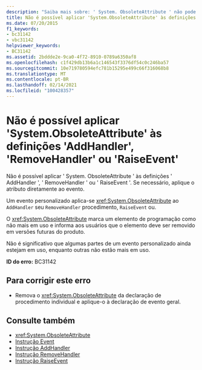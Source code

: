 ```yaml
---
description: "Saiba mais sobre: ' System. ObsoleteAttribute ' não pode ser aplicado às definições ' AddHandler ', ' RemoveHandler ' ou ' RaiseEvent '"
title: Não é possível aplicar 'System.ObsoleteAttribute' às definições 'AddHandler', 'RemoveHandler' ou 'RaiseEvent'
ms.date: 07/20/2015
f1_keywords:
- bc31142
- vbc31142
helpviewer_keywords:
- BC31142
ms.assetid: 2bddde2e-9ca0-4f72-8910-0789a6350af8
ms.openlocfilehash: c1f429db13b6a1c146543f3376df54c0c246ba57
ms.sourcegitcommit: 10e719780594efc781b15295e499c66f316068b8
ms.translationtype: MT
ms.contentlocale: pt-BR
ms.lasthandoff: 02/14/2021
ms.locfileid: "100428357"
---
```

# <a name="systemobsoleteattribute-cannot-be-applied-to-the-addhandler-removehandler-or-raiseevent-definitions"></a>Não é possível aplicar 'System.ObsoleteAttribute' às definições 'AddHandler', 'RemoveHandler' ou 'RaiseEvent'

Não é possível aplicar ' System. ObsoleteAttribute ' às definições ' AddHandler ', ' RemoveHandler ' ou ' RaiseEvent '. Se necessário, aplique o atributo diretamente ao evento.  
  
 Um evento personalizado aplica-se <xref:System.ObsoleteAttribute> ao `AddHandler` seu `RemoveHandler` procedimento, `RaiseEvent` ou.  
  
 O <xref:System.ObsoleteAttribute> marca um elemento de programação como não mais em uso e informa aos usuários que o elemento deve ser removido em versões futuras do produto.  
  
 Não é significativo que algumas partes de um evento personalizado ainda estejam em uso, enquanto outras não estão mais em uso.  
  
 **ID do erro:** BC31142  
  
## <a name="to-correct-this-error"></a>Para corrigir este erro  
  
- Remova o <xref:System.ObsoleteAttribute> da declaração de procedimento individual e aplique-o à declaração de evento geral.  
  
## <a name="see-also"></a>Consulte também

- <xref:System.ObsoleteAttribute>
- [Instrução Event](../language-reference/statements/event-statement.md)
- [Instrução AddHandler](../language-reference/statements/addhandler-statement.md)
- [Instrução RemoveHandler](../language-reference/statements/removehandler-statement.md)
- [Instrução RaiseEvent](../language-reference/statements/raiseevent-statement.md)
